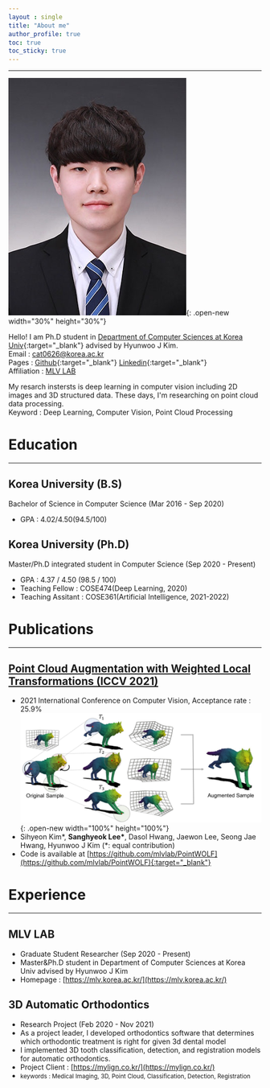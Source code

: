```yaml
---
layout : single
title: "About me"
author_profile: true
toc: true
toc_sticky: true
---
```


---
![photo](/assets/images/KakaoTalk_20220802_223215356.jpg){: .open-new width="30%" height="30%"}

Hello! I am Ph.D student in [Department of Computer Sciences at Korea Univ](https://info.korea.ac.kr/info/index.do){:target="_blank"} advised by Hyunwoo J Kim.  
Email : cat0626@korea.ac.kr  
Pages : [Github](https://github.com/Lsanghyeok){:target="_blank"}  [Linkedin](https://www.linkedin.com/in/sanghyeok-%E2%80%8Dlee-7030a3217){:target="_blank"}  
Affiliation : [MLV LAB](https://mlv.korea.ac.kr/)

My resarch instersts is deep learning in computer vision including 2D images and 3D structured data. These days, I'm researching on point cloud data processing.  
Keyword : Deep Learning, Computer Vision, Point Cloud Processing

# Education
---
## Korea University (B.S)
Bachelor of Science in Computer Science (Mar 2016 - Sep 2020)
+ GPA : 4.02/4.50(94.5/100)

## Korea University (Ph.D) 
Master/Ph.D integrated student in Computer Science (Sep 2020 - Present)
+ GPA : 4.37 / 4.50 (98.5 / 100)
+ Teaching Fellow : COSE474(Deep Learning, 2020)
+ Teaching Assitant : COSE361(Artificial Intelligence, 2021-2022)

# Publications
---
## [Point Cloud Augmentation with Weighted Local Transformations (ICCV 2021)](https://openaccess.thecvf.com/content/ICCV2021/html/Kim_Point_Cloud_Augmentation_With_Weighted_Local_Transformations_ICCV_2021_paper.html)  
+ 2021 International Conference on Computer Vision, Acceptance rate : 25.9%
![PointWOLF](/assets/images/PointWOLF.jpg){: .open-new width="100%" height="100%"}
+ Sihyeon Kim\*, **Sanghyeok Lee\***, Dasol Hwang, Jaewon Lee, Seong Jae Hwang, Hyunwoo J Kim (*: equal contribution)
+ Code is available at [https://github.com/mlvlab/PointWOLF](https://github.com/mlvlab/PointWOLF){:target="_blank"}

# Experience
---
## MLV LAB 
+ Graduate Student Researcher (Sep 2020 - Present)  
+ Master&Ph.D student in Department of Computer Sciences at Korea Univ advised by Hyunwoo J Kim  
+ Homepage : [https://mlv.korea.ac.kr/](https://mlv.korea.ac.kr/)  
  
## 3D Automatic Orthodontics 
+ Research Project (Feb 2020 - Nov 2021)
+ As a project leader, I developed orthodontics software that determines which orthodontic treatment is right for given 3d dental model
+ I implemented 3D tooth classification, detection, and registration models for automatic orthodontics.
+ Project Client : [https://mylign.co.kr/](https://mylign.co.kr/)
+ <small>keywords : Medical Imaging, 3D, Point Cloud, Classification, Detection, Registration</small>
